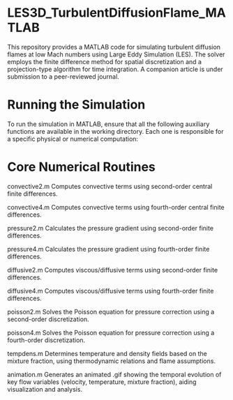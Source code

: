 # LES3D_TurbulentDiffusionFlame_MATLAB
This repository provides a MATLAB code for simulating turbulent diffusion flames at low Mach numbers using Large Eddy Simulation (LES). The solver employs the finite difference method for spatial discretization and a projection-type algorithm for time integration. A companion article is under submission to a peer-reviewed journal.

# Running the Simulation
To run the simulation in MATLAB, ensure that all the following auxiliary functions are available in the working directory. Each one is responsible for a specific physical or numerical computation:

# Core Numerical Routines
convective2.m
Computes convective terms using second-order central finite differences.

convective4.m
Computes convective terms using fourth-order central finite differences.

pressure2.m
Calculates the pressure gradient using second-order finite differences.

pressure4.m
Calculates the pressure gradient using fourth-order finite differences.

diffusive2.m
Computes viscous/diffusive terms using second-order finite differences.

diffusive4.m
Computes viscous/diffusive terms using fourth-order finite differences.

poisson2.m
Solves the Poisson equation for pressure correction using a second-order discretization.

poisson4.m
Solves the Poisson equation for pressure correction using a fourth-order discretization.

tempdens.m
Determines temperature and density fields based on the mixture fraction, using thermodynamic relations and flame assumptions.

animation.m
Generates an animated .gif showing the temporal evolution of key flow variables (velocity, temperature, mixture fraction), aiding visualization and analysis.
